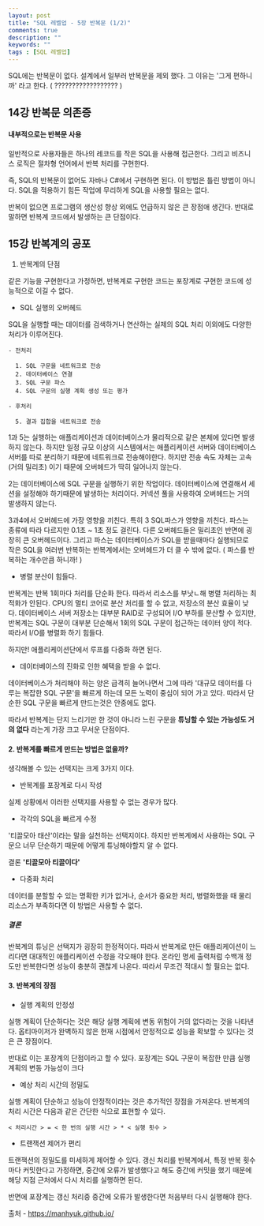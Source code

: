```yaml
---
layout: post
title: "SQL 레벨업 - 5장 반복문 (1/2)"
comments: true
description: ""
keywords: ""
tags : [SQL 레벨업]
---
```




SQL에는 반복문이 없다. 설계에서 일부러 반복문을 제외 했다. 그 이유는 '그게 편하니까' 라고 한다. ( ?????????????????? )



## 14강 반복문 의존증



#### 내부적으로는 반복문 사용

일반적으로 사용자들은 하나의 레코드를 작은 SQL을 사용해 접근한다. 그리고 비즈니스 로직은 절차형 언어에서 반복 처리를 구현한다.

즉, SQL의 반복문이 없어도 자바나 C#에서 구현하면 된다. 이 방법은 틀린 방법이 아니다. SQL을 적용하기 힘든 작업에 무리하게 SQL을 사용할 필요는 없다. 



반복이 없으면 프로그램의 생산성 향상 외에도 언급하지 않은 큰 장점애 생긴다. 반대로 말하면 반복계 코드에서 발생하는 큰 단점이다.



## 15강 반복계의 공포



1. 반복계의 단점

같은 기능을 구현한다고 가정하면, 반복계로 구현한 코드는 포장계로 구현한 코드에 성능적으로 이길 수 없다.

- SQL 실행의 오버헤드

SQL을 실행할 때는 데이터를 검색하거나 연산하는 실제의 SQL 처리 이외에도 다양한 처리가 이루어진다.

```
- 전처리

  1. SQL 구문을 네트워크로 전송
  2. 데이터베이스 연결
  3. SQL 구문 파스
  4. SQL 구문의 실행 계획 생성 또는 평가

- 후처리

  5. 결과 집합을 네트워크로 전송
```



1과 5는 실행하는 애플리케이션과 데이터베이스가 물리적으로 같은 본체에 있다면 발생하지 않는다. 하지만 일정 규모 이상의 시스템에서는 애플리케이션 서버와 데이터베이스 서버를 따로 분리하기 때문에 네트워크로 전송해야한다. 하지만 전송 속도 자체는 고속(거의 밀리초) 이기 때문에 오버헤드가 딱히 일어나지 않는다.



2는 데이터베이스에 SQL 구문을 실행하기 위한 작업이다. 데이터베이스에 연결해서 세션을 설정해야 하기때문에 발생하는 처리이다. 커넥션 풀을 사용하여 오버헤드는 거의 발생하지 않는다.



3과4에서 오버헤드에 가장 영향을 끼친다. 특히 3 SQL파스가 영향을 끼친다. 파스는 종류에 따라 다르지만 0.1초 ~ 1초 정도 걸린다. 다른 오버헤드들은 밀리초인 반면에 굉장히 큰 오버헤드이다. 그리고 파스는 데이터베이스가 SQL을 받을때마다 실행되므로 작은 SQL을 여러번 반복하는 반복계에서는 오버헤드가 더 클 수 밖에 없다. ( 파스를 반복하는 개수만큼 하니까! )



- 병렬 분산이 힘들다.

반복계는 반복 1회마다 처리를 단순화 한다. 따라서 리소스를 부낫ㄴ해 병렬 처리하는 최적화가 안된다. CPU의 멀티 코어로 분산 처리를 할 수 없고, 저장소의 분산 효율이 낮다. 데이터베이스 서버 저장소는 대부분 RAID로 구성되어 I/O 부하를 분산할 수 있지만, 반복계는 SQL 구문이 대부분 단순해서 1회의 SQL 구문이 접근하는 데이터 양이 적다. 따라서 I/O를 병렬화 하기 힘들다.

하지만! 애플리케이션단에서 루프를 다중화 하면 된다.



- 데이터베이스의 진화로 인한 혜택을 받을 수 없다.

데이터베이스가 처리해야 하는 양은 급격히 늘어나면서 그에 따라 '대규모 데이터를 다루는 복잡한 SQL 구문'을 빠르게 하는데 모든 노력이 중심이 되어 가고 있다. 따라서 단순한 SQL 구문을 빠르게 만드는것은 안중에도 없다. 



따라서 반복계는 단지 느리기만 한 것이 아니라 느린 구문을 **튜닝할 수 있는 가능성도 거의 없다** 라는게 가장 크고 무서운 단점이다.



#### 2. 반복계를 빠르게 만드는 방법은 없을까?

생각해볼 수 있는 선택지는 크게 3가지 이다.



- 반복계를 포장계로 다시 작성

실제 상황에서 이러한 선택지를 사용할 수 없는 경우가 많다.

- 각각의 SQL을 빠르게 수정

'티끌모아 태산'이라는 말을 실천하는 선택지이다. 하지만 반복계에서 사용하는 SQL 구문으 너무 단순하기 때문에 어떻게 튜닝해야할지 알 수 없다. 

결론 **'티끌모아 티끌이다'** 



- 다중화 처리

데이터를 분할할 수 있는 명확한 키가 없거나, 순서가 중요한 처리, 병렬화했을 때 물리 리소스가 부족하다면 이 방법은 사용할 수 없다.



##### 결론

반복계의 튜닝은 선택지가 굉장히 한정적이다. 따라서 반복계로 만든 애플리케이션이 느리다면 대대적인 애플리케이션 수정을 각오해야 한다. 온라인 명세 출력처럼 수백개 정도만 반복한다면 성능이 충분히 괜찮게 나온다. 따라서 무조건 적대시 할 필요는 없다.



#### 3. 반복계의 장점



- 실행 계획의 안정성

실행 계획이 단순하다는 것은 해당 실행 계획에 변동 위험이 거의 없다라는 것을 나타낸다. 옵티마이저가 완벽하지 않은 현재 시점에서 안정적으로 성능을 확보할 수 있다는 것은 큰 장점이다.

반대로 이는 포장계의 단점이라고 할 수 있다. 포장계는 SQL 구문이 복잡한 만큼 실행 계획의 변동 가능성이 크다

- 예상 처리 시간의 정밀도

실행 계획이 단순하고 성능이 안정적이라는 것은 추가적인 장점을 가져온다. 반복계의 처리 시간은 다음과 같은 간단한 식으로 표현할 수 있다.

```
< 처리시간 > = < 한 번의 실행 시간 > * < 실행 횟수 >
```



- 트랜잭션 제어가 편리

트랜잭션의 정밀도를 미세하게 제어할 수 있다. 갱신 처리를 반복계에서, 특정 반복 횟수마다 커밋한다고 가정하면, 중간에 오류가 발생했다고 해도 중간에 커밋을 했기 때문에 해당 지점 근처에서 다시 처리를 실행하면 된다.

반면에 포장계는 갱신 처리중 중간에 오류가 발생한다면 처음부터 다시 실행해야 한다.


출처 - https://manhyuk.github.io/





